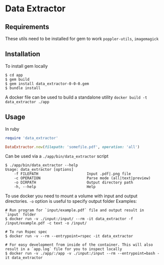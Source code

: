 # Data Extractor

## Requirements
These utils need to be installed for gem to work
`poppler-utils`, `imagemagick`

## Installation
To install gem locally

```console
$ cd app
$ gem build
$ gem install data_extractor-0-0-0.gem
$ bundle install
```

A docker file can be used to build a standalone utility
`docker build -t data_extractor ./app`

## Usage
In ruby
```ruby
require 'data_extractor'

DataExtractor.new(filepath: 'somefile.pdf', operation: 'all')
```


Can be used via a `./app/bin/data_extractor` script
```console
$ ./app/bin/data_extractor --help
Usage: data_extractor [options]
    -f FILEPATH                      Input .pdf|.png file
    -c OPERATION                     Parse mode (all|text|preview)
    -o DIRPATH                       Output directory path
    -h, --help                       Help
```

To use docker you need to mount a volume with input and output directories. `-o` option is useful to specify output folder
Examples:
```console
# Run program for `input/example.pdf` file and output result in `input` folder
$ docker run -v ./input:/input/ --rm -it data_extractor -f /input/example.pdf -c text -o /input/

# To run Rspec spec
$ docker run -v --rm --entrypoint=rspec -it data_extractor

# For easy development from inside of the container. This will also result in a `app.log` file for you to inspect locally
$ docker run -v ./app/:/app -v ./input:/input --rm --entrypoint=bash -it data_extractor
```